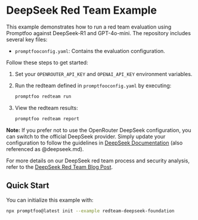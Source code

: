 # DeepSeek Red Team Example

This example demonstrates how to run a red team evaluation using Promptfoo against DeepSeek-R1 and GPT-4o-mini. The repository includes several key files:

- `promptfooconfig.yaml`: Contains the evaluation configuration.

Follow these steps to get started:

1. Set your `OPENROUTER_API_KEY` and `OPENAI_API_KEY` environment variables.

2. Run the redteam defined in `promptfooconfig.yaml` by executing:

   ```sh
   promptfoo redteam run
   ```

3. View the redteam results:

   ```sh
   promptfoo redteam report
   ```

**Note:** If you prefer not to use the OpenRouter DeepSeek configuration, you can switch to the official DeepSeek provider. Simply update your configuration to follow the guidelines in [DeepSeek Documentation](https://promptfoo.dev/docs/providers/deepseek) (also referenced as @deepseek.md).

For more details on our DeepSeek red team process and security analysis, refer to the [DeepSeek Red Team Blog Post](https://www.promptfoo.dev/blog/deepseek-redteam/).

## Quick Start

You can initialize this example with:

```bash
npx promptfoo@latest init --example redteam-deepseek-foundation
```
